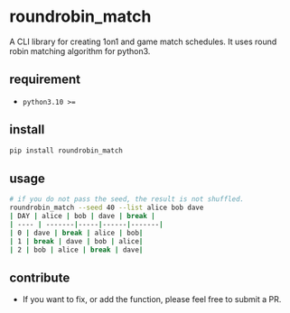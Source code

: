 # roundrobin_match

A CLI library for creating 1on1 and game match schedules.
It uses round robin matching algorithm for python3.

## requirement
- `python3.10 >=`

## install
```bash
pip install roundrobin_match
```

## usage
```bash
# if you do not pass the seed, the result is not shuffled.
roundrobin_match --seed 40 --list alice bob dave
| DAY | alice | bob | dave | break |
| ---- | -------|-----|------|-------|
| 0 | dave | break | alice | bob|
| 1 | break | dave | bob | alice|
| 2 | bob | alice | break | dave|
```

## contribute
- If you want to fix, or add the function, please feel free to submit a PR.
